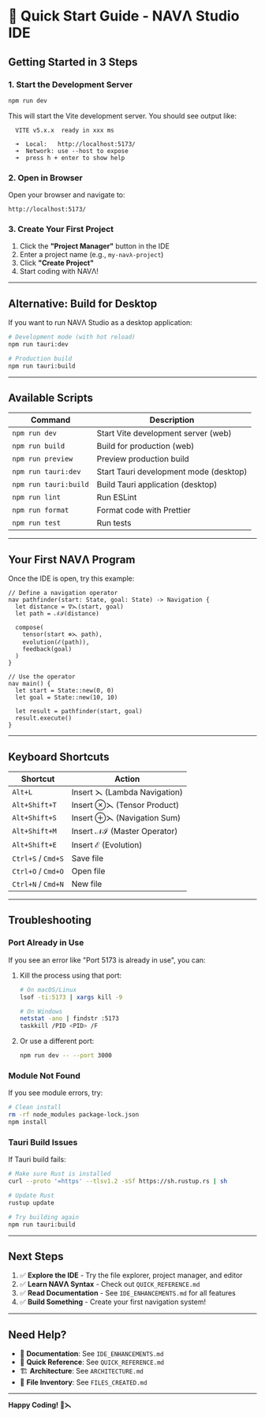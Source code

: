 # 🚀 Quick Start Guide - NAVΛ Studio IDE

## Getting Started in 3 Steps

### 1. Start the Development Server

```bash
npm run dev
```

This will start the Vite development server. You should see output like:

```
  VITE v5.x.x  ready in xxx ms

  ➜  Local:   http://localhost:5173/
  ➜  Network: use --host to expose
  ➜  press h + enter to show help
```

### 2. Open in Browser

Open your browser and navigate to:
```
http://localhost:5173/
```

### 3. Create Your First Project

1. Click the **"Project Manager"** button in the IDE
2. Enter a project name (e.g., `my-navλ-project`)
3. Click **"Create Project"**
4. Start coding with NAVΛ!

---

## Alternative: Build for Desktop

If you want to run NAVΛ Studio as a desktop application:

```bash
# Development mode (with hot reload)
npm run tauri:dev

# Production build
npm run tauri:build
```

---

## Available Scripts

| Command | Description |
|---------|-------------|
| `npm run dev` | Start Vite development server (web) |
| `npm run build` | Build for production (web) |
| `npm run preview` | Preview production build |
| `npm run tauri:dev` | Start Tauri development mode (desktop) |
| `npm run tauri:build` | Build Tauri application (desktop) |
| `npm run lint` | Run ESLint |
| `npm run format` | Format code with Prettier |
| `npm run test` | Run tests |

---

## Your First NAVΛ Program

Once the IDE is open, try this example:

```navlambda
// Define a navigation operator
nav pathfinder(start: State, goal: State) -> Navigation {
  let distance = ∇⋋(start, goal)
  let path = 𝒩ℐ(distance)
  
  compose(
    tensor(start ⊗⋋ path),
    evolution(ℰ(path)),
    feedback(goal)
  )
}

// Use the operator
nav main() {
  let start = State::new(0, 0)
  let goal = State::new(10, 10)
  
  let result = pathfinder(start, goal)
  result.execute()
}
```

---

## Keyboard Shortcuts

| Shortcut | Action |
|----------|--------|
| `Alt+L` | Insert ⋋ (Lambda Navigation) |
| `Alt+Shift+T` | Insert ⊗⋋ (Tensor Product) |
| `Alt+Shift+S` | Insert ⊕⋋ (Navigation Sum) |
| `Alt+Shift+M` | Insert 𝒩ℐ (Master Operator) |
| `Alt+Shift+E` | Insert ℰ (Evolution) |
| `Ctrl+S` / `Cmd+S` | Save file |
| `Ctrl+O` / `Cmd+O` | Open file |
| `Ctrl+N` / `Cmd+N` | New file |

---

## Troubleshooting

### Port Already in Use

If you see an error like "Port 5173 is already in use", you can:

1. Kill the process using that port:
   ```bash
   # On macOS/Linux
   lsof -ti:5173 | xargs kill -9
   
   # On Windows
   netstat -ano | findstr :5173
   taskkill /PID <PID> /F
   ```

2. Or use a different port:
   ```bash
   npm run dev -- --port 3000
   ```

### Module Not Found

If you see module errors, try:

```bash
# Clean install
rm -rf node_modules package-lock.json
npm install
```

### Tauri Build Issues

If Tauri build fails:

```bash
# Make sure Rust is installed
curl --proto '=https' --tlsv1.2 -sSf https://sh.rustup.rs | sh

# Update Rust
rustup update

# Try building again
npm run tauri:build
```

---

## Next Steps

1. ✅ **Explore the IDE** - Try the file explorer, project manager, and editor
2. ✅ **Learn NAVΛ Syntax** - Check out `QUICK_REFERENCE.md`
3. ✅ **Read Documentation** - See `IDE_ENHANCEMENTS.md` for all features
4. ✅ **Build Something** - Create your first navigation system!

---

## Need Help?

- 📖 **Documentation**: See `IDE_ENHANCEMENTS.md`
- 🎯 **Quick Reference**: See `QUICK_REFERENCE.md`
- 🏗️ **Architecture**: See `ARCHITECTURE.md`
- 📁 **File Inventory**: See `FILES_CREATED.md`

---

**Happy Coding! 🎉⋋**
